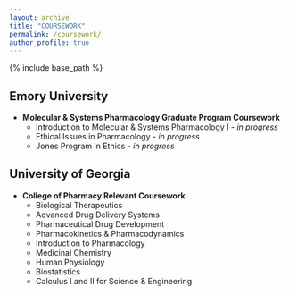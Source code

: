 ```yaml
---
layout: archive
title: "COURSEWORK"
permalink: /coursework/
author_profile: true
---
```


{% include base_path %}


## Emory University ##

* **Molecular & Systems Pharmacology Graduate Program Coursework**
  * Introduction to Molecular & Systems Pharmacology I - *in progress*
  * Ethical Issues in Pharmacology - *in progress*
  * Jones Program in Ethics - *in progress*
 

## University of Georgia ##

* **College of Pharmacy Relevant Coursework**
  * Biological Therapeutics
  * Advanced Drug Delivery Systems
  * Pharmaceutical Drug Development
  * Pharmacokinetics & Pharmacodynamics
  * Introduction to Pharmacology
  * Medicinal Chemistry
  * Human Physiology
  * Biostatistics
  * Calculus I and II for Science & Engineering
